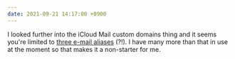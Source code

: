 ```yaml
---
date: 2021-09-21 14:17:00 +0900
---
```


I looked further into the iCloud Mail custom domains thing and it seems you're limited to [three e-mail aliases](https://support.apple.com/en-au/guide/icloud/mm6b1a490a/icloud) (?!). I have many more than that in use at the moment so that makes it a non-starter for me.
